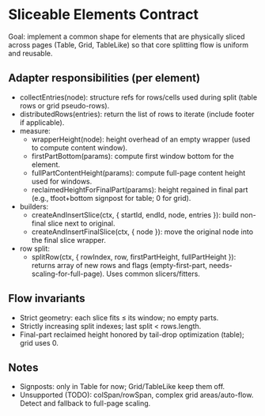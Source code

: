 # Sliceable Elements Contract

Goal: implement a common shape for elements that are physically sliced across pages (Table, Grid, TableLike) so that core splitting flow is uniform and reusable.

## Adapter responsibilities (per element)
- collectEntries(node): structure refs for rows/cells used during split (table rows or grid pseudo-rows).
- distributedRows(entries): return the list of rows to iterate (include footer if applicable).
- measure:
  - wrapperHeight(node): height overhead of an empty wrapper (used to compute content window).
  - firstPartBottom(params): compute first window bottom for the element.
  - fullPartContentHeight(params): compute full-page content height used for windows.
  - reclaimedHeightForFinalPart(params): height regained in final part (e.g., tfoot+bottom signpost for table; 0 for grid).
- builders:
  - createAndInsertSlice(ctx, { startId, endId, node, entries }): build non-final slice next to original.
  - createAndInsertFinalSlice(ctx, { node }): move the original node into the final slice wrapper.
- row split:
  - splitRow(ctx, { rowIndex, row, firstPartHeight, fullPartHeight }): returns array of new rows and flags
    (empty-first-part, needs-scaling-for-full-page). Uses common slicers/fitters.

## Flow invariants
- Strict geometry: each slice fits ≤ its window; no empty parts.
- Strictly increasing split indexes; last split < rows.length.
- Final-part reclaimed height honored by tail-drop optimization (table); grid uses 0.

## Notes
- Signposts: only in Table for now; Grid/TableLike keep them off.
- Unsupported (TODO): colSpan/rowSpan, complex grid areas/auto-flow. Detect and fallback to full-page scaling.

